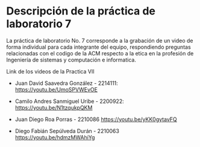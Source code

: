# Descripción de la práctica de laboratorio 7
La práctica de laboratorio No. 7 corresponde a la grabación de un video de forma individual para cada integrante del equipo, respondiendo preguntas relacionadas con el codigo de la ACM respecto a la etica en la profesión de Ingeniería de sistemas y computación e informatica.

Link de los videos de la Practica VII

* Juan David Saavedra González - 2214111:
https://youtu.be/UmoSPVWEvOE

* Camilo Andres Sanmiguel Uribe - 2200922:
https://youtu.be/N1tzqukpQKM

* Juan Diego Roa Porras - 2210086
https://youtu.be/yKK0gytavFQ 

* Diego Fabián Sepúlveda Durán - 2210063
https://youtu.be/hdmzMWAhiYg
